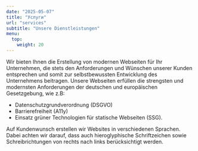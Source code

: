 ```yaml
---
date: "2025-05-07"
title: "Услуги"
url: "services"
subtitle: "Unsere Dienstleistungen"
menu:
  top:
    weight: 20
---
```


Wir bieten Ihnen die Erstellung von modernen Webseiten für Ihr Unternehmen, die stets den Anforderungen und Wünschen unserer Kunden entsprechen und somit zur selbstbewussten Entwicklung des Unternehmens beitragen. Unsere Webseiten erfüllen die strengsten und modernsten Anforderungen der deutschen und europäischen Gesetzgebung, wie z.B:

- Datenschutzgrundverordnung (DSGVO)
- Barrierefreiheit (A11y)
- Einsatz grüner Technologien für statische Webseiten (SSG).

Auf Kundenwunsch erstellen wir Websites in verschiedenen Sprachen. Dabei achten wir darauf, dass auch hieroglyphische Schriftzeichen sowie Schreibrichtungen von rechts nach links berücksichtigt werden.
